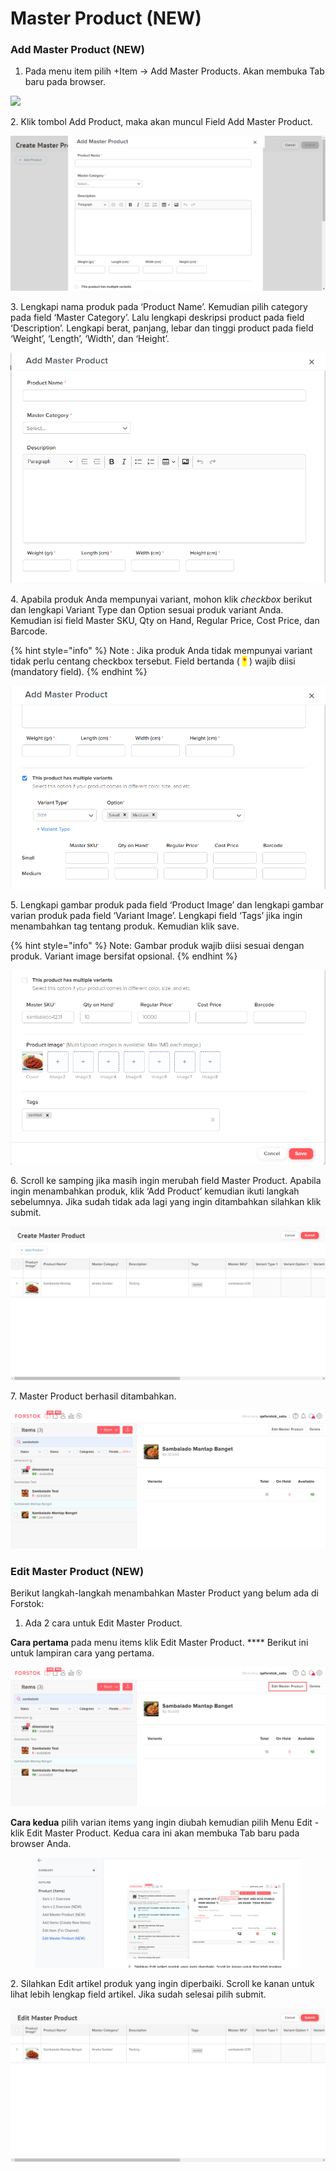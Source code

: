 # Master Product (NEW)

### **Add Master Product (NEW)**

1. Pada menu item pilih +Item -> Add Master Products. Akan membuka Tab baru pada browser.

![](../../.gitbook/assets/Screenshot\_31.png)

2\. Klik tombol Add Product, maka akan muncul Field Add Master Product.

![](../../.gitbook/assets/Picture123.png)

3\. Lengkapi nama produk pada ‘Product Name’. Kemudian pilih category pada field ‘Master Category’. Lalu lengkapi deskripsi product pada field ‘Description’. Lengkapi berat, panjang, lebar dan tinggi product pada field ‘Weight’, ‘Length’, ‘Width’, dan ‘Height’.

![](../../.gitbook/assets/r.png)

4\. Apabila produk Anda mempunyai variant, mohon klik _checkbox_ berikut dan lengkapi Variant Type dan Option sesuai produk variant Anda. Kemudian isi field Master SKU, Qty on Hand, Regular Price, Cost Price, dan Barcode.

{% hint style="info" %}
Note : Jika produk Anda tidak mempunyai variant tidak perlu centang checkbox tersebut. Field bertanda ( <mark style="color:red;">\*</mark> ) wajib diisi (mandatory field).
{% endhint %}

![](../../.gitbook/assets/rr.png)

5\. Lengkapi gambar produk pada field ‘Product Image’ dan lengkapi gambar varian produk pada field ‘Variant Image’. Lengkapi field ‘Tags’ jika ingin menambahkan tag tentang produk. Kemudian klik save.

{% hint style="info" %}
Note: Gambar produk wajib diisi sesuai dengan produk. Variant image bersifat opsional.
{% endhint %}

![](../../.gitbook/assets/rrr.png)

6\. Scroll ke samping jika masih ingin merubah field Master Product. Apabila ingin menambahkan produk, klik ‘Add Product’ kemudian ikuti langkah sebelumnya. Jika sudah tidak ada lagi yang ingin ditambahkan silahkan klik submit.

![](../../.gitbook/assets/qq.png)

7\. Master Product berhasil ditambahkan.

![](<../../.gitbook/assets/image (4) (1).png>)

### **Edit Master Product (NEW)**

Berikut langkah-langkah menambahkan Master Product yang belum ada di Forstok:

1. Ada 2 cara untuk Edit Master Product.

**Cara pertama** pada menu items klik Edit Master Product. **** Berikut ini untuk lampiran cara yang pertama.

![](../../.gitbook/assets/ttt.png)

**Cara kedua** pilih varian items yang ingin diubah kemudian pilih Menu Edit - klik Edit Master Product. Kedua cara ini akan membuka Tab baru pada browser Anda.

<figure><img src="../../.gitbook/assets/image (5).png" alt=""><figcaption></figcaption></figure>

2\. Silahkan Edit artikel produk yang ingin diperbaiki. Scroll ke kanan untuk lihat lebih lengkap field artikel. Jika sudah selesai pilih submit.

![](../../.gitbook/assets/ddd.png)
